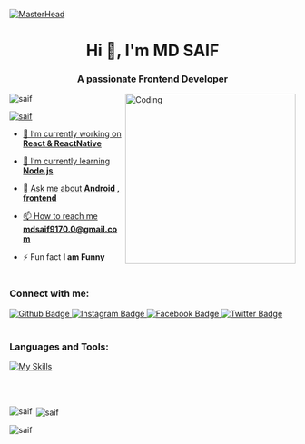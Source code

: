 [![MasterHead](https://firebasestorage.googleapis.com/v0/b/flexi-coding.appspot.com/o/dempgi7-520f8d5f-63d4-4453-8822-dbc149ae27f8.gif?alt=media&token=91c0c7b2-93c3-4029-b011-1a8703c5730d)](https://rishavchanda.io)
<h1 align="center">Hi 👋, I'm MD SAIF</h1>
<h3 align="center">A passionate Frontend Developer</h3>
<img align="right" alt="Coding" width="300" src="https://cdn.dribbble.com/users/1162077/screenshots/3848914/programmer.gif">


<p align="left"> <img src="https://komarev.com/ghpvc/?username=12saif&label=Profile%20views&color=0e75b6&style=flat" alt="saif" /> </p>

<p align="left"> <a href="https://x.com/MDSAIF58586703?t=9FeE81jT7-sQfd-wXC64Kg&s=09" target="blank"><img src="https://img.shields.io/twitter/follow/12saif?logo=twitter&style=for-the-badge" alt="saif"  </p>

- 🔭 I’m currently working on **React & ReactNative**

- 🌱 I’m currently learning **Node.js**

- 💬 Ask me about **Android , frontend**

- 📫 How to reach me **mdsaif9170.0@gmail.com**

- ⚡ Fun fact **I am Funny**
<br><br>
<h3 align="left">Connect with me:</h3>
<div id="badges">
  <a href="https://github.com/12saif">
    <img src="https://img.shields.io/badge/Github-white?style=for-the-badge&logo=Github&logoColor=black" alt="Github Badge"/>
  </a>
   <a href="https://www.instagram.com/saifi.dev?igsh=OTB2YXpiZ2Nob3Nq">
    <img src="https://img.shields.io/badge/Instagram-purple?style=for-the-badge&logo=instagram&logoColor=white" alt="Instagram Badge"/>
  </a>
   <a href="https://www.facebook.com/share/Wf6Cco79dDJ3su41/?mibextid=qi2Omg">
    <img src="https://img.shields.io/badge/Facebook-blue?style=for-the-badge&logo=facebook&logoColor=white" alt="Facebook Badge"/>
  </a>
   <a href="https://x.com/MDSAIF58586703?t=9FeE81jT7-sQfd-wXC64Kg&s=09">
    <img src="https://img.shields.io/badge/Twitter-blue?style=for-the-badge&logo=twitter&logoColor=white" alt="Twitter Badge"/>
  </a>
</div>
<br>
<h3 align="left">Languages and Tools:</h3>

[![My Skills](https://skillicons.dev/icons?i=html,css,scss,tailwind,bootstrap,babel,javascript,ts,nodejs,react,vite,redux,git,gitlab,github,netlify,postman,mongodb,firebase,mysql,materialui,wordpress,npm,yarn,pnpm&perline=20)](https://skillicons.dev)

<br><br>
<p><img align="left" src="https://github-readme-stats.vercel.app/api/top-langs?username=12saif&show_icons=true&locale=en&layout=compact&theme=tokyonight" alt="saif" /></p>



<p>&nbsp;<img align="center" src="https://github-readme-stats.vercel.app/api?username=12saif&show_icons=true&locale=en&theme=tokyonight" alt="saif" /></p>

<p><img align="center" src="https://github-readme-streak-stats.herokuapp.com/?user=12saif&&theme=tokyonight" alt="saif" /></p>
